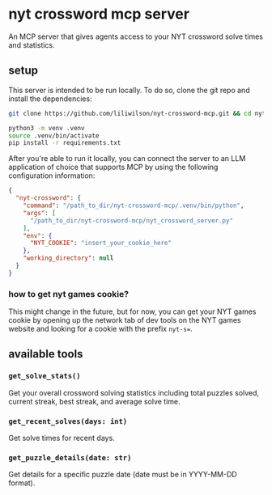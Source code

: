 # nyt crossword mcp server

An MCP server that gives agents access to your NYT crossword solve times and statistics. 

## setup

This server is intended to be run locally. To do so, clone the git repo and install the dependencies:

```bash
git clone https://github.com/liliwilson/nyt-crossword-mcp.git && cd nyt-crossword-mcp

python3 -m venv .venv
source .venv/bin/activate  
pip install -r requirements.txt

```
After you're able to run it locally, you can connect the server to an LLM application of choice that supports MCP by using the following configuration information:

```json
{
  "nyt-crossword": {
    "command": "/path_to_dir/nyt-crossword-mcp/.venv/bin/python",
    "args": [
      "/path_to_dir/nyt-crossword-mcp/nyt_crossword_server.py"
    ],
    "env": {
      "NYT_COOKIE": "insert_your_cookie_here"
    },
    "working_directory": null
  }
}
```


### how to get nyt games cookie?
This might change in the future, but for now, you can get your NYT games cookie by opening up the network tab of dev tools on the NYT games website and looking for a cookie with the prefix `nyt-s=`.

## available tools

### `get_solve_stats()`
Get your overall crossword solving statistics including total puzzles solved, current streak, best streak, and average solve time.
### `get_recent_solves(days: int)`
Get solve times for recent days.
### `get_puzzle_details(date: str)`
Get details for a specific puzzle date (date must be in YYYY-MM-DD format).
